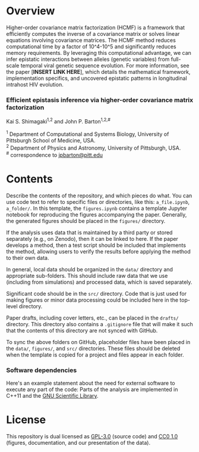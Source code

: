 # Overview

Higher-order covariance matrix factorization (HCMF) is a framework that efficiently computes the inverse of a covariance matrix 
or solves linear equations involving covariance matrices. The HCMF method reduces computational time by a factor of 10^4-10^5 
and significantly reduces memory requirements. By leveraging this computational advantage, we can infer epistatic interactions 
between alleles (genetic variables) from full-scale temporal viral genetic sequence evolution. For more information, see the paper [__INSERT LINK HERE__], 
which details the mathematical framework, implementation specifics, and uncovered epistatic patterns in longitudinal intrahost HIV evolution.


### Efficient epistasis inference via higher-order covariance matrix factorization 
Kai S. Shimagaki<sup>1,2</sup> and John P. Barton<sup>1,2,#</sup>

<sup>1</sup> Department of Computational and Systems Biology, University of Pittsburgh School of Medicine, USA.  
<sup>2</sup> Department of Physics and Astronomy, University of Pittsburgh, USA.  
<sup>#</sup> correspondence to [jpbarton@pitt.edu](mailto:jpbarton@pitt.edu)  

# Contents


Describe the contents of the repository, and which pieces do what. You can use code text to refer to specific files or directories, like this: `a_file.ipynb`, `a_folder/`. In this template, the `figures.ipynb` contains a template Jupyter notebook for reproducing the figures accompanying the paper. Generally, the generated figures should be placed in the `figures/` directory.

If the analysis uses data that is maintained by a third party or stored separately (e.g., on Zenodo), then it can be linked to here. If the paper develops a method, then a test script should be included that implements the method, allowing users to verify the results before applying the method to their own data.

In general, local data should be organized in the `data/` directory and appropriate sub-folders. This should include raw data that we use (including from simulations) and processed data, which is saved separately.

Significant code should be in the `src/` directory. Code that is just used for making figures or minor data processing could be included here in the top-level directory.

Paper drafts, including cover letters, etc., can be placed in the `drafts/` directory. This directory also contains a `.gitignore` file that will make it such that the contents of this directory are not synced with GitHub.

To sync the above folders on GitHub, placeholder files have been placed in the `data/`, `figures/`, and `src/` directories. These files should be deleted when the template is copied for a project and files appear in each folder.

### Software dependencies

Here's an example statement about the need for external software to execute any part of the code: Parts of the analysis are implemented in C++11 and the [GNU Scientific Library](https://www.gnu.org/software/gsl/).

# License

This repository is dual licensed as [GPL-3.0](LICENSE-GPL) (source code) and [CC0 1.0](LICENSE-CC0) (figures, documentation, and our presentation of the data).
